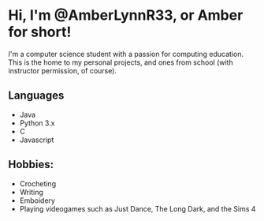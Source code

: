 # Hi, I'm @AmberLynnR33, or Amber for short!

I'm a computer science student with a passion for computing education. This is the home to my personal projects, and ones from school (with instructor permission, of course).

## Languages

- Java
- Python 3.x
- C
- Javascript

## Hobbies:

- Crocheting
- Writing
- Emboidery
- Playing videogames such as Just Dance, The Long Dark, and the Sims 4
